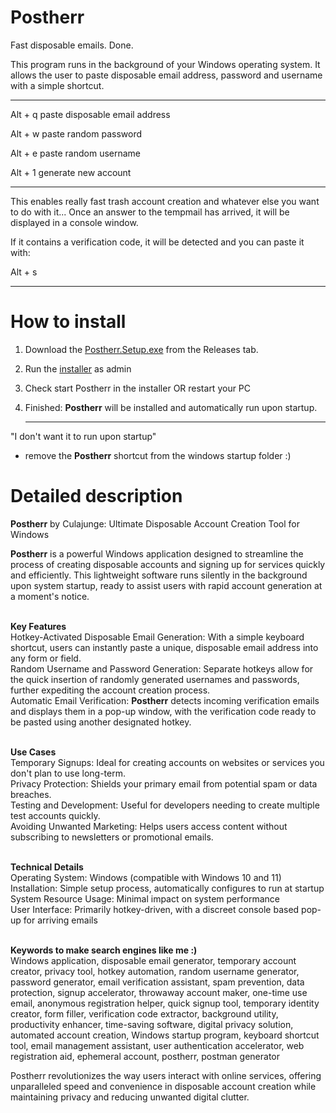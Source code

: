 # Postherr
Fast disposable emails. Done.

This program runs in the background of your Windows operating system.
It allows the user to paste disposable email address, password and username with a simple shortcut.

---

Alt + q  paste disposable email address

Alt + w  paste random password

Alt + e  paste random username

Alt + 1 generate new account

---

This enables really fast trash account creation and whatever else you want to do with it...
Once an answer to the tempmail has arrived, it will be displayed in a console window. 

If it contains a verification code, it will be detected and you can paste it with:

Alt + s

---

# How to install

1. Download the [Postherr.Setup.exe](https://github.com/culajunge/Postherr/releases/tag/release) from the Releases tab.
2. Run the [installer](https://github.com/culajunge/Postherr/releases/tag/release) as admin
3. Check start Postherr in the installer OR restart your PC
4. Finished: **Postherr** will be installed and automatically run upon startup.

   ---

"I don't want it to run upon startup"
- remove the **Postherr** shortcut from the windows startup folder :)

# Detailed description

**Postherr** by Culajunge: Ultimate Disposable Account Creation Tool for Windows <br/>

**Postherr** is a powerful Windows application designed to streamline the process of creating disposable accounts and signing up for services quickly and efficiently. This lightweight software runs silently in the background upon system startup, ready to assist users with rapid account generation at a moment's notice. <br/> <br/>


**Key Features** <br/>
Hotkey-Activated Disposable Email Generation: With a simple keyboard shortcut, users can instantly paste a unique, disposable email address into any form or field. <br/>
Random Username and Password Generation: Separate hotkeys allow for the quick insertion of randomly generated usernames and passwords, further expediting the account creation process.<br/>
Automatic Email Verification: **Postherr** detects incoming verification emails and displays them in a pop-up window, with the verification code ready to be pasted using another designated hotkey.<br/> <br/>


**Use Cases** <br/>
Temporary Signups: Ideal for creating accounts on websites or services you don't plan to use long-term.<br/>
Privacy Protection: Shields your primary email from potential spam or data breaches.<br/>
Testing and Development: Useful for developers needing to create multiple test accounts quickly.<br/>
Avoiding Unwanted Marketing: Helps users access content without subscribing to newsletters or promotional emails.<br/><br/>


**Technical Details**<br/>
Operating System: Windows (compatible with Windows 10 and 11)<br/>
Installation: Simple setup process, automatically configures to run at startup<br/>
System Resource Usage: Minimal impact on system performance<br/>
User Interface: Primarily hotkey-driven, with a discreet console based pop-up for arriving emails <br/><br/>


**Keywords to make search engines like me :)** <br/>
Windows application, disposable email generator, temporary account creator, privacy tool, hotkey automation, random username generator, password generator, email verification assistant, spam prevention, data protection, signup accelerator, throwaway account maker, one-time use email, anonymous registration helper, quick signup tool, temporary identity creator, form filler, verification code extractor, background utility, productivity enhancer, time-saving software, digital privacy solution, automated account creation, Windows startup program, keyboard shortcut tool, email management assistant, user authentication accelerator, web registration aid, ephemeral account, postherr, postman generator<br/>

Postherr revolutionizes the way users interact with online services, offering unparalleled speed and convenience in disposable account creation while maintaining privacy and reducing unwanted digital clutter.

